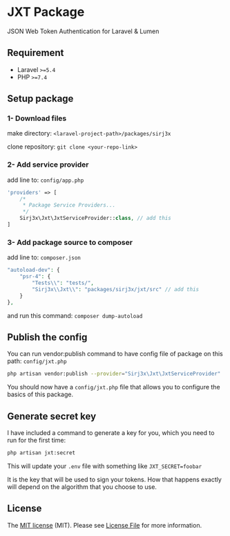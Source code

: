 # JXT Package

JSON Web Token Authentication for Laravel & Lumen
<br/>

## Requirement

* Laravel `>=5.4`
* PHP `>=7.4`

## Setup package

### 1- Download files
make directory: `<laravel-project-path>/packages/sirj3x`

clone repository: `git clone <your-repo-link>`

### 2- Add service provider
add line to: `config/app.php`
``` php
'providers' => [
    /*
     * Package Service Providers...
     */
    Sirj3x\Jxt\JxtServiceProvider::class, // add this
]
```

### 3- Add package source to composer
add line to: `composer.json`
``` php
"autoload-dev": {
    "psr-4": {
        "Tests\\": "tests/",
        "Sirj3x\\Jxt\\": "packages/sirj3x/jxt/src" // add this
    }
},
```
and run this command:
`composer dump-autoload`

## Publish the config
You can run vendor:publish command to have config file of package on this path: `config/jxt.php`
``` bash
php artisan vendor:publish --provider="Sirj3x\Jxt\JxtServiceProvider"
```
You should now have a `config/jxt.php` file that allows you to configure the basics of this package.

## Generate secret key
I have included a command to generate a key for you, which you need to run for the first time:
``` bash
php artisan jxt:secret
```
This will update your `.env` file with something like `JXT_SECRET=foobar`

It is the key that will be used to sign your tokens. How that happens exactly will depend on the algorithm that you choose to use.

## License
The [MIT license](http://opensource.org/licenses/MIT) (MIT). Please see [License File](https://raw.githubusercontent.com/sirj3x/jxt/main/LICENSE) for more information.
